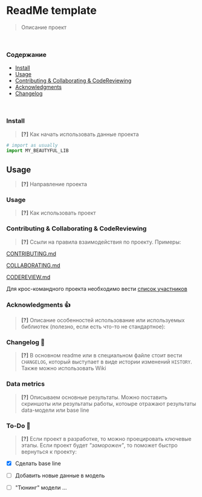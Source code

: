 # ReadMe template
> Описание проект

<br>

### Содержание
* [Install](#install)
* [Usage](#usage)
* [Contributing & Collaborating & CodeReviewing](#contributing-collaborating-codeReviewing)
* [Acknowledgments](#acknowledgments)
* [Changelog](#changelog)

<br>

### Install

> **[?]** Как начать использовать данные проекта

<a name="instal"></a>
```python
# import as usually
import MY_BEAUTYFUL_LIB
```

## Usage

> **[?]** Направление проекта

<a name="usage"></a>

### Usage

> **[?]** Как использовать проект

### Contributing & Collaborating & CodeReviewing

> **[?]** Ссыли на правила взаимодействия по проекту. Примеры:

[CONTRIBUTING.md](CONTRIBUTING.md)

[COLLABORATING.md](COLLABORATING.md)

[CODEREVIEW.md](CodeReview.md)

Для крос-командного проекта необходимо вести [список участников](CONTRIBUTORS.md)

### Acknowledgments :thumbsup:

> **[?]** Описание особенностей использование или используемых библиотек (полезно, если есть что-то не стандартное):


### Changelog :memo:

> **[?]** В основном readme или в специальном файле стоит вести `CHANGELOG`, который выступает в виде истории изменений `HISTORY`. Также можно использовать Wiki


### Data metrics

> **[?]** Описываем основные результаты. Можно поставить скриншоты или результаты работы, котоыре отражают результаты data-модели или base line


### To-Do :man:

> **[?]** Если проект в разработке, то можно проецировать ключевые этапы. Если проект будет _"заморожен"_, то поможет быстро вернуться к проекту:

- [x] Сделать base line
- [ ] Добавить новые данные в модель
- [ ] "Тюнинг" модели ...

